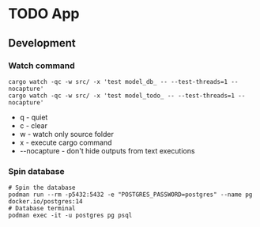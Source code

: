 # TODO App

## Development

### Watch command

```shell
cargo watch -qc -w src/ -x 'test model_db_ -- --test-threads=1 --nocapture'
cargo watch -qc -w src/ -x 'test model_todo_ -- --test-threads=1 --nocapture'
```

- q - quiet
- c - clear
- w - watch only source folder
- x - execute cargo command
- --nocapture - don't hide outputs from text executions

### Spin database

```shell
# Spin the database
podman run --rm -p5432:5432 -e "POSTGRES_PASSWORD=postgres" --name pg docker.io/postgres:14
# Database terminal
podman exec -it -u postgres pg psql
```